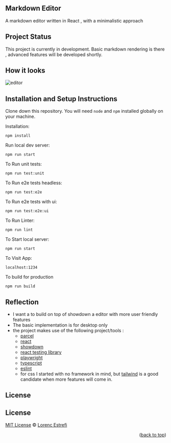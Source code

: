 ## Markdown Editor


A markdown editor written in React , with a minimalistic approach 

## Project Status


This project is currently in development. 
Basic markdown rendering is there , advanced features will be developed shortly. 

## How it looks 

![editor](https://github.com/user-attachments/assets/4514a733-42ce-43d1-9286-4942a8f30ddf)



## Installation and Setup Instructions

Clone down this repository. You will need `node` and `npm` installed globally on your machine.  

Installation:

`npm install`  

Run local dev server:

`npm run start`

To Run unit tests:  

`npm run test:unit`  

To Run e2e tests headless:  

`npm run test:e2e`  

To Run e2e tests with ui:  

`npm run test:e2e:ui`  

To Run Linter:  

`npm run lint`  


To Start local server:

`npm run start`  

To Visit App:

`localhost:1234`  

To build for production

`npm run build`

## Reflection

  - I want a to build on top of showdown a editor with more user friendly features
  - The basic implementation is for desktop only 
  - the project makes use of the following project/tools :
      - [parcel](https://parceljs.org/)
      - [react](https://react.dev/)
      - [showdown](https://showdownjs.com/)
      - [react testing library](https://testing-library.com/)
      - [playwright](https://https://playwright.dev/)
      - [typescript](https://www.typescriptlang.org/)
      - [eslint](https://eslint.org/)
      - for css I started with no framework in mind, but [tailwind](https://tailwindcss.com/) is a good candidate when more features will come in. 
    


<!-- LICENSE -->
## License


## License

[MIT License](https://opensource.org/licenses/MIT) © [Lorenc Estrefi](https://jlorenc1986.github.io)

<p align="right">(<a href="#readme-top">back to top</a>)</p>
